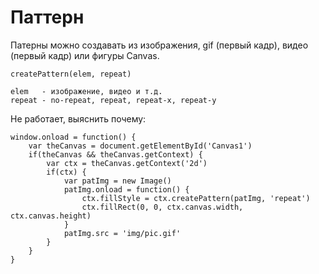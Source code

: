 # Паттерн
Патерны можно создавать из изображения, gif (первый кадр), видео (первый кадр) или фигуры Canvas.

    createPattern(elem, repeat)

    elem   - изображение, видео и т.д.
    repeat - no-repeat, repeat, repeat-x, repeat-y

Не работает, выяснить почему:

    window.onload = function() {
        var theCanvas = document.getElementById('Canvas1')
        if(theCanvas && theCanvas.getContext) {
            var ctx = theCanvas.getContext('2d')
            if(ctx) {
                var patImg = new Image()
                patImg.onload = function() {
                    ctx.fillStyle = ctx.createPattern(patImg, 'repeat')
                    ctx.fillRect(0, 0, ctx.canvas.width, ctx.canvas.height)
                }
                patImg.src = 'img/pic.gif'
            }
        }
    }